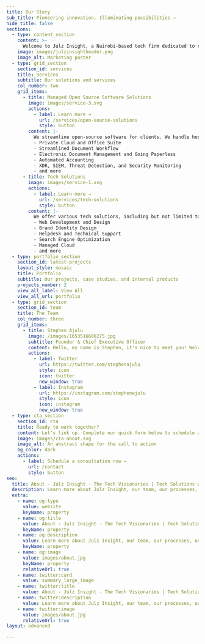 ```yaml
---
title: Our Story
sub_title: Pioneering innovation. Illuminating possibilities →
hide_title: false
sections:
  - type: content_section
    content: >-
      Welcome to Julz Insight, a Nairobi-based tech firm dedicated to crafting impactful products, brands, and solutions. We harness the power of cutting-edge technology, analytical thinking, and data-driven strategies to make the next level of solutions designed bespoke for your business.<br> <br>Our Mission - We strive to empower businesses, helping them navigate complex challenges and drive digital transformation with cutting-edge technology. <br> <br>Our Vision - We aspire to be <span style="font-style: italic;">pioneers, trailblazers, and thought leaders</span>, in the actual frontier of <span style="font-style: italic;">Science, Technology, Innovation, and Sustainability</span>. To achieve this we focus on building impactful cutting-edge products & solutions using Tech and Design, and we will continue to do so as we build our vision of a tech-powered world.<br> <br>Come now, let's do a great thing together and illuminate possibilities: [Book a free consultation](/contact/)
    image: images/julzinsightheader.png
    image_alt: Marketing poster
  - type: grid_section
    section_id: services
    title: Services
    subtitle: Our solutions and services
    col_number: two
    grid_items:
      - title: Managed Open Source Software Solutions
        image: images/service-3.svg
        actions:
          - label: Learn more →
            url: /services/open-source-solutions
            style: button
        content: |-
          We streamline open-source software for clients. We handle hosting, customization, and ongoing management. Our experts tailor the software to fit unique needs, ensuring security, compliance, and optimal performance. Whether it is the following or other bespoke open-source software solutions. We've got your back. 
          - Private Cloud and Office Suite
          - Streamlined Document Workflow
          - Electronic Document Management and Going Paperless
          - Automated Accounting
          - XDR, SIEM, Threat Detection, and Security Monitoring
          - and more
      - title: Tech Solutions
        image: images/service-1.svg
        actions:
          - label: Learn more →
            url: /services/tech-solutions
            style: button
        content: |-
          We offer various tech solutions, including but not limited to web development and design, managed software solutions, business process automation, enterprise software solutions, ICT equipment supply, RPA, cloud, SEO, landing pages, sales funnel building, and AI. Our goal is to leverage tech in empowering businesses.
          - Web Development and Design
          - Brand Identity Design
          - Helpdesk and Technical Support
          - Search Engine Optimization
          - Managed Cloud
          - and more
  - type: portfolio_section
    section_id: latest-projects
    layout_style: mosaic
    title: Portfolio
    subtitle: Our projects, case studies, and internal products
    projects_number: 2
    view_all_label: View All
    view_all_url: portfolio
  - type: grid_section
    section_id: team
    title: The Team
    col_number: three
    grid_items:
      - title: Stephen Ajulu
        image: /images/1653516600275.jpg
        subtitle: Founder & Chief Executive Officer
        content: Hello, my name is Stephen, it's nice to meet you! Welcome to Julz Insight. 
        actions:
          - label: Twitter
            url: https://twitter.com/stephenajulu
            style: icon
            icon: twitter
            new_window: true
          - label: Instagram
            url: https://instagram.com/stephenajulu
            style: icon
            icon: instagram
            new_window: true
  - type: cta_section
    section_id: cta
    title: Ready to work together?
    content: Let’s link up. Complete our quick form below to schedule a 30-minute consult with our team. We invite businesses, startups and individuals looking to collaborate to build bespoke tech solutions with Julz Insight.  
    image: images/cta-about.svg
    image_alt: An abstract shape for the call to action
    bg_color: dark
    actions:
      - label: Schedule a consultation now →
        url: /contact
        style: button
seo:
  title: About - Julz Insight - The Tech Visionaries | Tech Solutions with Web, AI, Digital Transformation & Cloud Expertise
  description: Learn more about Julz Insight, our team, our processes, our solutions, our work, and more
  extra:
    - name: og:type
      value: website
      keyName: property
    - name: og:title
      value: About - Julz Insight - The Tech Visionaries | Tech Solutions with Web, AI, Digital Transformation & Cloud Expertise
      keyName: property
    - name: og:description
      value: Learn more about Julz Insight, our team, our processes, our solutions, our work, and more
      keyName: property
    - name: og:image
      value: images/about.jpg
      keyName: property
      relativeUrl: true
    - name: twitter:card
      value: summary_large_image
    - name: twitter:title
      value: About - Julz Insight - The Tech Visionaries | Tech Solutions with Web, AI, Digital Transformation & Cloud Expertise
    - name: twitter:description
      value: Learn more about Julz Insight, our team, our processes, our solutions, our work, and more
    - name: twitter:image
      value: images/about.jpg
      relativeUrl: true
layout: advanced

---
```

